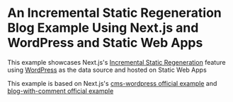 # An Incremental Static Regeneration Blog Example Using Next.js and WordPress and Static Web Apps

This example showcases Next.js's [Incremental Static Regeneration](https://nextjs.org/docs/basic-features/data-fetching/incremental-static-regeneration) feature using [WordPress](https://wordpress.org) as the data source and hosted on Static Web Apps

This example is based on Next.js's [cms-wordpress official example](https://github.com/vercel/next.js/tree/canary/examples/cms-wordpress) and [blog-with-comment official example](https://github.com/vercel/next.js/tree/canary/examples/blog-with-comment)

